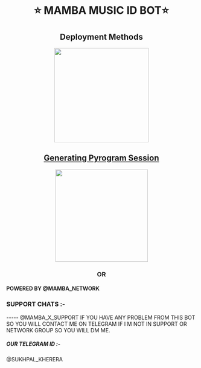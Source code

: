 <h1 align= center><b>⭐️ MAMBA MUSIC ID BOT⭐️</b></h1>

<h2 align="center">
    Deployment Methods
</h2>

<p align="center">
<a href="https://dashboard.heroku.com/new?template=https://github.com/SUKHPAL443/IDMUSICBOT"><img src="https://img.shields.io/badge/Deploy%20To%20Heroku-blueviolet?style=for-the-badge&logo=heroku" width="250""/</a>  

</p>

<h2 align="center">
   Generating Pyrogram Session
</h2>

<p align="center">
<a href="https://replit.com/@SUKHPAL443/IDMAMBAMUSIC#main.py"><img src="https://img.shields.io/badge/Generate%20On%20Repl-blueviolet?style=for-the-badge&logo=appveyor" width="245""/></a>
 </p>  

<h3 align="center">
    OR
</h3>

#### POWERED BY @MAMBA_NETWORK

### SUPPORT CHATS :- 
----- @MAMBA_X_SUPPORT IF YOU HAVE ANY PROBLEM FROM THIS BOT SO YOU WILL CONTACT ME ON TELEGRAM IF I M NOT IN SUPPORT OR NETWORK GROUP SO YOU WILL DM ME.

##### OUR TELEGRAM ID :- 
@SUKHPAL_KHERERA 
